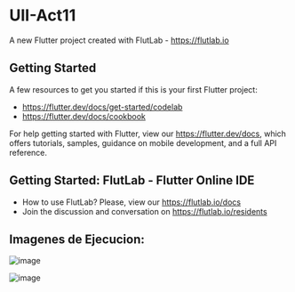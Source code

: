 # UII-Act11

A new Flutter project created with FlutLab - https://flutlab.io

## Getting Started

A few resources to get you started if this is your first Flutter project:

- https://flutter.dev/docs/get-started/codelab
- https://flutter.dev/docs/cookbook

For help getting started with Flutter, view our
https://flutter.dev/docs, which offers tutorials,
samples, guidance on mobile development, and a full API reference.

## Getting Started: FlutLab - Flutter Online IDE

- How to use FlutLab? Please, view our https://flutlab.io/docs
- Join the discussion and conversation on https://flutlab.io/residents

## Imagenes de Ejecucion:

![image](https://github.com/JorgeMeza123/UII-Act11/assets/143548420/3300819e-1d3f-4721-8b4a-521661523cab)

![image](https://github.com/JorgeMeza123/UII-Act11/assets/143548420/74695ffc-2124-4e20-a235-87a6c86f4e34)


